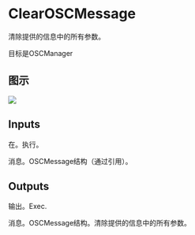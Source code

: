 # ClearOSCMessage

清除提供的信息中的所有参数。

目标是OSCManager

## 图示

![]($-20221218-18051932.png)

## Inputs

在。执行。

消息。OSCMessage结构（通过引用）。 

## Outputs

输出。Exec.

消息。OSCMessage结构。清除提供的信息中的所有参数。

